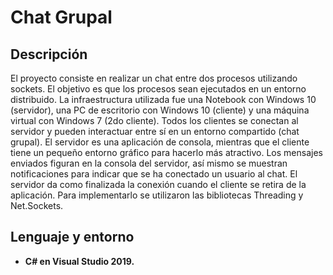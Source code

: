 <h1>Chat Grupal</h1>

<h2>Descripción</h2>
El proyecto consiste en realizar un chat entre dos procesos utilizando sockets. El objetivo es que los procesos sean ejecutados en un entorno distribuido. La infraestructura utilizada fue una Notebook con Windows 10 (servidor), una PC de escritorio con Windows 10 (cliente) y una máquina virtual con Windows 7 (2do cliente). Todos los clientes se conectan al servidor y pueden interactuar entre sí en un entorno compartido (chat grupal). El servidor es una aplicación de consola, mientras que el cliente tiene un pequeño entorno gráfico para hacerlo más atractivo. Los mensajes enviados figuran en la consola del servidor, así mismo se muestran notificaciones para indicar que se ha conectado un usuario al chat. El servidor da como finalizada la conexión cuando el cliente se retira de la aplicación. Para implementarlo se utilizaron las bibliotecas Threading y Net.Sockets.
<h2>Lenguaje y entorno</h2>

- <b>C# en Visual Studio 2019.</b> 
